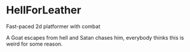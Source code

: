 # HellForLeather
Fast-paced 2d platformer with combat

A Goat escapes from hell and Satan chases him, everybody thinks this is weird for some reason.
